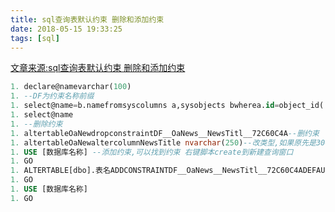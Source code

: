 ```yaml
---
title: sql查询表默认约束 删除和添加约束
date: 2018-05-15 19:33:25
tags: [sql]
---
```

[文章来源:sql查询表默认约束 删除和添加约束](http://blog.csdn.net/u011229848/article/details/80328066)

```sql
1. declare@namevarchar(100)
1. --DF为约束名称前缀
1. select@name=b.namefromsyscolumns a,sysobjects bwherea.id=object_id('表名')andb.id=a.cdefaultanda.name='字段名'
1. select@name
1. --删除约束
1. altertableOaNewdropconstraintDF__OaNews__NewsTitl__72C60C4A--删约束
1. altertableOaNewaltercolumnNewsTitle nvarchar(250)--改类型,如果原先是300 varchar 就要改成 300nvarchar 不改会转换失败
1. USE [数据库名称] --添加约束,可以找到约束 右键脚本create到新建查询窗口
1. GO
1. ALTERTABLE[dbo].表名ADDCONSTRAINTDF__OaNews__NewsTitl__72C60C4ADEFAULT('')FOR[字段名]
1. GO
1. USE [数据库名称]
1. GO
```